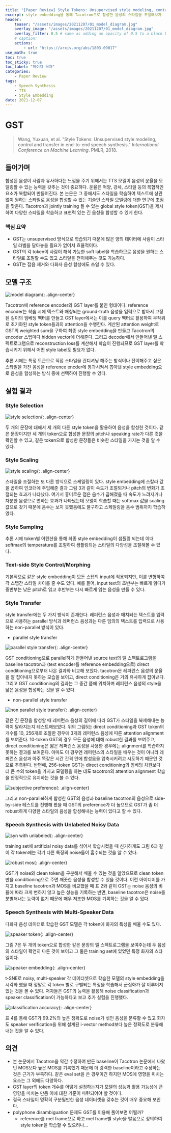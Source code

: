 ```yaml
---
title: "[Paper Review] Style Tokens: Unsupervised style modeling, control and transfer in end-to-end speech synthesis"
excerpt: style embedding을 통해 Tacotron으로 합성한 음성의 스타일을 조절해보자
header:
    teaser: "/assets/images/20211207/01_model_diagram.jpg"
    overlay_image: "/assets/images/20211207/01_model_diagram.jpg"
    overlay_filter: 0.5 # same as adding an opacity of 0.5 to a black background
    # caption: 
    actions:
        - url: "https://arxiv.org/abs/1803.09017"
use_math: true
toc: true
toc_sticky: true
toc_label: "페이지 목차"
categories: 
    - Paper Review
tags: 
    - Speech Synthesis
    - TTS
    - Style Embedding
date: 2021-12-07
---
```


# GST

> Wang, Yuxuan, et al. "Style Tokens: Unsupervised style modeling, control and transfer in end-to-end speech synthesis." *International Conference on Machine Learning*. PMLR, 2018.
> 

## 들어가며

합성된 음성이 사람과 유사하다는 느낌을 주기 위해서는 TTS 모델이 음성의 운율을 모델링할 수 있는 능력을 갖추는 것이 중요하다. 운율은 억양, 강세, 스타일 등의 복합적인 요소가 복합되어 만들어진다. 본 논문은 그 중에서도 스타일을 학습하여 텍스트에 상관없이 원하는 스타일로 음성을 합성할 수 있는 기술인 스타일 모델링에 대한 연구에 초점을 맞춘다. Tacotron과 jointly training 될 수 있는 global style token(GST)을 제시하여 다양한 스타일을 학습하고 표현력 있는 긴 음성을 합성할 수 있게 한다. 

### 핵심 요약

- GST는 unsupervised 방식으로 학습되기 때문에 많은 양의 데이터에 사람이 스타일 라벨을 달아놓을 필요가 없어서 효율적이다.
- GST의 각 token이 사람이 해석 가능한 soft label을 학습하므로 음성을 원하는 스타일로 조절할 수도 있고 스타일을 전이해주는 것도 가능하다.
- GST는 잡음 제거와 다화자 음성 합성에도 쓰일 수 있다.

## 모델 구조

![model diagram](/assets/images/20211207/01_model_diagram.jpg){: .align-center}  

Tacotron에 reference encoder와 GST layer를 붙인 형태이다. reference encoder는 학습 시에 텍스트와 매칭되는 ground-truth 음성을 입력으로 받아서 고정된 길이의 임베딩 벡터를 만들고 GST layer에서는 이를 query 벡터로 활용하여 무작위로 초기화된 style token들과의 attention을 수행한다. 계산된 attention weight로 GST의 weighted sum을 구하여 최종 style embedding을 만들고 Tacotron의 encoder 스텝마다 hidden vector에 더해준다. 그리고 decoder에서 만들어낸 멜 스펙트로그램으로 reconstruction loss를 계산해서 학습이 진행되므로 GST layer를 학습시키기 위해서 어떤 style label도 필요가 없다.

추론 시에는 특정 토큰으로 직접 스타일을 컨디셔닝 해주는 방식이나 전이해주고 싶은 스타일을 가진 음성을 reference encder에 통과시켜서 뽑아낸 style embedding으로 음성을 합성하는 방식 중에 선택하여 진행할 수 있다. 

## 실험 결과

### Style Selection

![style selection](/assets/images/20211207/02_style_selection.jpg){: .align-center}  

두 개의 문장에 대해서 세 개의 다른 style token을 활용하여 음성을 합성한 것이다. 같은 문장이지만 세 개의 token으로 합성한 문장의 pitch나 speaking rate가 다른 것을 확인할 수 있고, 같은 token으로 합성한 문장들은 비슷한 스타일을 가지는 것을 알 수 있다. 

### Style Scaling

![style scaling](/assets/images/20211207/03_style_scaling.jpg){: .align-center}  

스타일을 조절하는 또 다른 방식으로 스케일링이 있다. style embedding에 스칼라 값을 곱하여 인코더에 주입해준 결과 그림 3과 같이 속도가 조절되거나 pitch의 변화가 조절되는 효과가 나타났다. 여기서 흥미로운 점은 음수가 곱해졌을 때 속도가 느려지거나 차분한 음성으로 변하는 효과가 나타났는데 모델이 학습할 때는 softmax 값을 scaling 값으로 갖기 때문에 음수는 보지 못했음에도 불구하고 스케일링을 음수 범위까지 학습하였다.

### Style Sampling

추론 시에 token별 어텐션을 통해 최종 style embedding이 샘플링 되는데 이때 softmax의 temperature를 조절하여 샘플링되는 스타일의 다양성을 조절해볼 수 있다.

### Text-side Style Control/Morphing

기본적으로 같은 style embedding이 모든 스텝의 input에 적용되지만, 이를 변형하여 각 스텝간 스타일 차이를 줄 수도 있다. 예를 들어, input text의 초반부는 빠르게 읽다가 중반부는 낮은 pitch로 읽고 후반부는 다시 빠르게 읽는 음성을 만들 수 있다.

### Style Transfer

style transfer에는 두 가지 방식이 존재한다. 레퍼런스 음성과 매치되는 텍스트를 입력으로 사용하는 parallel 방식과 레퍼런스 음성과는 다른 임의의 텍스트를 입력으로 사용하는 non-parallel 방식이 있다.

- parallel style transfer

![parallel style transfer](/assets/images/20211207/04_parallel_style_transfer.jpg){: .align-center}  

GST conditioning으로 parallel하게 만들어낸 source text의 멜 스펙트로그램을 baseline tacotron과 (text encoder를 reference embedding으로) direct conditioning으로부터 나온 결과와 비교해 보았다. tacotron은 레퍼런스 음성의 운율을 잘 잡아내지 못하는 모습을 보이고, direct conditioning은 거의 유사하게 잡아낸다. 그리고 GST conditioning의 결과는 그 중간 쯤에 위치하며 레퍼런스 음성의 style을 닮은 음성을 합성하는 것을 알 수 있다. 

- non-parallel style transfer

![non parallel style transfer](/assets/images/20211207/05_non_parallel_style_transfer.jpg){: .align-center}  

같은 긴 문장을 합성할 때 레퍼런스 음성의 길이에 따라 GST가 스타일을 복제해내는 능력이 달라지는지 테스트해보았다. 위의 그림5는 direct conditioning과 GST token의 개수를 10, 256개로 조절한 경우에 3개의 레퍼런스 음성에 따른 attention alignment를 보여준다. 10-token GST의 경우 모든 음성에 대해 robust한 결과를 보여주고, direct conditioning은 짦은 레퍼런스 음성을 사용한 경우에는 alignment를 학습하지 못하는 결과를 보여준다. 아마도 이 경우엔 레퍼런스의 스타일을 배우는 것이 아니라 레퍼런스 음성과 아주 똑같은 시간 간격 안에 합성음을 압축시키려고 시도하기 때문인 것으로 추측된다. 반면에, 256-token GST는 direct conditioning의 임베딩 차원보다 더 큰 수의 token을 가지고 모델링을 하는 데도 tacotron의 attention alignment 학습을 안정적으로 유지하는 것을 볼 수 있다.

![subjective preference](/assets/images/20211207/06_sub_preference.jpg){: .align-center}  

그리고 non-parallel하게 합성한 GST의 음성과 baseline tacotron의 음성으로 side-by-side 테스트를 진행해 봤을 때 GST의 preference가 더 높으므로 GST가 좀 더 robust하게 다양한 스타일의 음성을 합성해내는 능력이 있다고 할 수 있다.

### Speech Synthesis with Unlabeled Noisy Data

![syn with unlabeled](/assets/images/20211207/07_syn_with_unlabeled.jpg){: .align-center}  

training set에 artificial noisy data를 섞어서 학습시켰을 때 신기하게도 그림 6과 같이 각 token에는 각기 다른 특징의 noise들이 흡수되는 것을 알 수 있다. 

![robust mos](/assets/images/20211207/08_robust_mos.jpg){: .align-center}  

GST가 noise와 clean token을 구분해서 배울 수 있는 것을 알았으므로 clean token만을 conditioning으로  주면 깨끗한 음성을 합성할 수 있을 것이다. 이런 아이디어를 가지고 baseline tacotron과 MOS를 비교했을 때 표 2와 같이 GST는 noise 음성의 비율에 따라 크게 변하지 않고 높은 성능을 기록하는 반면, baseline tacotron은 noise를 분별해내는 능력이 없기 때문에 매우 저조한 MOS를 기록하는 것을 알 수 있다. 

### Speech Synthesis with Multi-Speaker Data

다화자 음성 데이터로 학습한 GST 모델은 각 token에 화자의 특성을 배울 수도 있다.

![speaker token](/assets/images/20211207/09_speaker_token.jpg){: .align-center}  

그림 7은 두 개의 token으로 합성한 같은 문장의 멜 스펙트로그램을 보여주는데 두 음성의 스타일이 확연히 다른 것이 보이고 그 둘은 training set에 있었던 특정 화자의 스타일이다.

![speaker embedding](/assets/images/20211207/10_speaker_emb.jpg){: .align-center}  

t-SNE로 noisy, multi-speaker 각 데이터셋으로 학습한 모델의 style embedding을 시각화 했을 때 정말로 각 token 별로 구별되는 특징을 학습해서 군집화가 잘 이루어져 있는 것을 볼 수 있다. 저자들은 GST의 능력을 활용해 noise classification과 speaker classification이 가능하다고 보고 추가 실험을 진행했다.

![classification accuracy](/assets/images/20211207/11_classification_acc.jpg){: .align-center}  

표 4를 통해 GST가 99.2%의 높은 정확도로 noise가 섞인 음성을 분류할 수 있고 화자도 speaker verification을 위해 설계된 i-vector method보다 높은 정확도로 분류해내는 것을 알 수 있다.  

## 의견

- 본 논문에서 Tacotron을 약간 수정하여 만든 baseline이 Tacotron 논문에서 나왔던 MOS보다 높은 MOS를 기록했기 때문에 더 강력한 baseline이라고 주장하는 것은 근거가 부족하다. 같은 eval set을 쓴 경우이긴 하지만 MOS에 영향을 미치는 요소는 그 외에도 다양하다.
- GST layer의 token 개수를 어떻게 설정하는지가 모델의 성능과 활용 가능성에 큰 영향을 미치는 만큼 이에 대한 기준이 마련되어야 할 것이다.
- 결국 스타일이 명확히 구분될만한 음성 데이터셋을 갖추는 것이 매우 중요해 보인다.
- polyphone disambiguation 문제도 GST를 이용해 풀어보면 어떨까?
    - reference를 mel frame으로 하고 mel frame별 style을 발음으로 정의하여 style token을 학습할 수 있으려나...